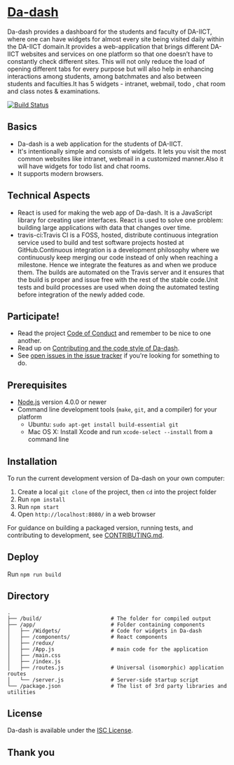 # [Da-dash](https://github.com/sen-team8/da-dash.git)

Da-dash provides a dashboard for the students and faculty of DA-IICT, where one can have widgets for almost every site being visited daily within the DA-IICT domain.It provides a web-application that brings different DA-IICT websites and services on one platform so that one doesn’t have to constantly check different sites. This will not only reduce the load of opening different tabs for every purpose but will also help in enhancing interactions among students, among batchmates and also between students and faculties.It has 5 widgets - intranet, webmail, todo , chat room and class notes & examinations.

[![Build Status](https://travis-ci.org/sen-team8/da-dash.svg?branch=master)](https://travis-ci.org/sen-team8/da-dash)

## Basics

* Da-dash is a web application for the students of DA-IICT.
* It's intentionally simple and consists of widgets. It lets you visit the most common websites like intranet, webmail in a customized manner.Also it will have widgets for todo list and chat rooms.
* It supports modern browsers.

## Technical Aspects

* React is used for making the web app of Da-dash. It is a JavaScript library for creating user interfaces. React is used to solve one problem: building large applications with data that changes over time.
* travis-ci:Travis CI is a FOSS, hosted, distribute continuous integration service used to build and test software projects hosted at GitHub.Continuous integration is a development philosophy where we continuously keep merging our code instead of only when reaching a milestone. Hence we integrate the features as and when we produce them. The builds are automated on the Travis server and it ensures that the build is proper and issue free with the rest of the stable code.Unit tests and build processes are used when doing the automated testing before integration of the newly added code.

## Participate!

* Read the project [Code of Conduct](CODE_OF_CONDUCT.md) and remember to be nice to one another.
* Read up on [Contributing and the code style of Da-dash](CONTRIBUTING.md).
* See [open issues in the issue tracker](https://github.com/sen-team8/da-dash/issues/new) if you're looking for something to do.

## Prerequisites

* [Node.js](http://nodejs.org/) version 4.0.0 or newer
* Command line development tools (`make`, `git`, and a compiler) for your platform
  * Ubuntu: `sudo apt-get install build-essential git`
  * Mac OS X: Install Xcode and run `xcode-select --install` from a command line

## Installation

To run the current development version of Da-dash on your own computer:

1. Create a local `git clone` of the project, then `cd` into the project folder
2. Run `npm install`
3. Run `npm start`
4. Open `http://localhost:8080/` in a web browser

For guidance on building a packaged version, running tests, and contributing to
development, see [CONTRIBUTING.md](CONTRIBUTING.md).

## Deploy

Run `npm run build`

## Directory

```
.
├── /build/                      # The folder for compiled output
├── /app/                        # Folder containing components
│   ├── /Widgets/                # Code for widgets in Da-dash
│   ├── /components/             # React components
│   ├── /redux/                 
│   ├── /App.js                  # main code for the application
│   ├── /main.css              
│   ├── /index.js               
│   ├── /routes.js               # Universal (isomorphic) application routes
│   └── /server.js               # Server-side startup script
└── /package.json                # The list of 3rd party libraries and utilities
```

## License

Da-dash is available under the [ISC License](https://opensource.org/licenses/ISC).

## Thank you
